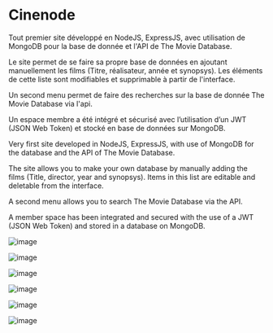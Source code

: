# Cinenode

Tout premier site développé en NodeJS, ExpressJS, avec utilisation de MongoDB pour la base de donnée et l'API de The Movie Database.

Le site permet de se faire sa propre base de données en ajoutant manuellement les films (Titre, réalisateur, année et synopsys). Les éléments de cette liste sont modifiables et supprimable à partir de l'interface.

Un second menu permet de faire des recherches sur la base de donnée The Movie Database via l'api.

Un espace membre a été intégré et sécurisé avec l’utilisation d’un JWT (JSON Web Token) et stocké en base de données sur MongoDB.


Very first site developed in NodeJS, ExpressJS, with use of MongoDB for the database and the API of The Movie Database.

The site allows you to make your own database by manually adding the films (Title, director, year and synopsys). Items in this list are editable and deletable from the interface.

A second menu allows you to search The Movie Database via the API.

A member space has been integrated and secured with the use of a JWT (JSON Web Token) and stored in a database on MongoDB.

![image](https://user-images.githubusercontent.com/18125893/221964395-abeb0ef2-54e9-4d3f-80ad-3d24a0098ce9.png)

![image](https://user-images.githubusercontent.com/18125893/221964425-0d43a8bc-908b-4687-8b62-c323c2615954.png)

![image](https://user-images.githubusercontent.com/18125893/221964461-4926cab8-9dba-4eaa-ac91-9ef15e01d89b.png)

![image](https://user-images.githubusercontent.com/18125893/221964490-c0078df5-039c-49e2-a02d-f37a41951163.png)

![image](https://user-images.githubusercontent.com/18125893/221964567-77fa8cc9-11dc-4fa7-8370-204827c0960d.png)

![image](https://user-images.githubusercontent.com/18125893/221964588-6d0b15de-e334-452a-af16-2e85523bbdc2.png)
